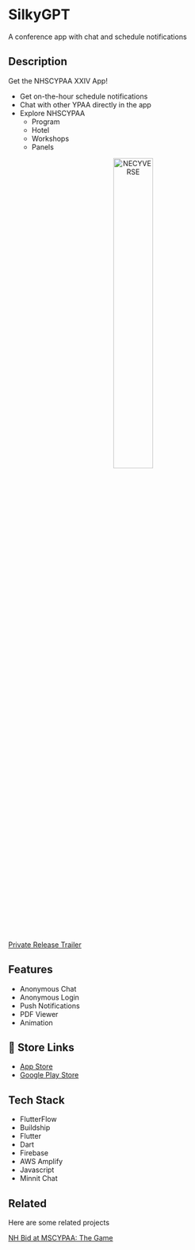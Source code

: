 
# SilkyGPT

A conference app with chat and schedule notifications

## Description
Get the NHSCYPAA XXIV App!

- Get on-the-hour schedule notifications
- Chat with other YPAA directly in the app
- Explore NHSCYPAA
  - Program
  - Hotel
  - Workshops
  - Panels

<p align="center">
<img src="https://github.com/mkostandin/silkygpt-flutter-app/blob/main/silky-github-vertical.gif)" style="display:block;margin:auto;" alt="NECYVERSE" width="40%"/>
</p>

<a href="https://www.youtube.com/watch?v=-JZpr1r3hI8" target="_blank">Private Release Trailer</a>
## Features

- Anonymous Chat
- Anonymous Login
- Push Notifications
- PDF Viewer
- Animation


## 🔗 Store Links
- [App Store](https://apps.apple.com/us/app/nhscypaa-xxiv/id6478572035)
- [Google Play Store](https://play.google.com/store/apps/details?id=www.nhscypaaxxiv.org)

## Tech Stack

- FlutterFlow
- Buildship
- Flutter
- Dart
- Firebase
- AWS Amplify
- Javascript
- Minnit Chat

## Related

Here are some related projects

[NH Bid at MSCYPAA: The Game](https://github.com/matiassingers/awesome-readme)

